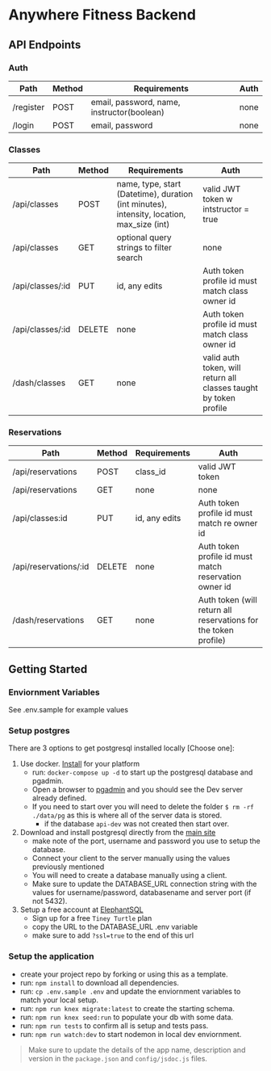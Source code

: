# Anywhere Fitness Backend

## API Endpoints

### Auth
Path|Method|Requirements|Auth
---|-----|-------------|---
/register|POST|email, password, name, instructor(boolean)|none
/login|POST|email, password|none


### Classes
Path|Method|Requirements|Auth
---|-----|-------------|-----
/api/classes|POST| name, type, start (Datetime), duration (int minutes), intensity, location, max_size (int)|valid JWT token w intstructor = true 
/api/classes| GET | optional query strings to filter search | none
/api/classes/:id| PUT | id, any edits | Auth token profile id must match class owner id
/api/classes/:id| DELETE | none | Auth token profile id must match class owner id
/dash/classes|GET|none|valid auth token, will return all classes taught by token profile

### Reservations
Path|Method|Requirements|Auth
---|-----|-------------|-----
/api/reservations|POST| class_id |valid JWT token 
/api/reservations| GET | none | none
/api/classes:id| PUT | id, any edits | Auth token profile id must match re owner id
/api/reservations/:id| DELETE | none | Auth token profile id must match reservation owner id
/dash/reservations|GET|none|Auth token (will return all reservations for the token profile)

## Getting Started

### Enviornment Variables

See .env.sample for example values

### Setup postgres

There are 3 options to get postgresql installed locally [Choose one]:

1. Use docker. [Install](https://docs.docker.com/get-docker/) for your platform
   - run: `docker-compose up -d` to start up the postgresql database and pgadmin.
   - Open a browser to [pgadmin](http://localhost:5050/) and you should see the Dev server already defined.
   - If you need to start over you will need to delete the folder `$ rm -rf ./data/pg` as this is where all of the server data is stored.
     - if the database `api-dev` was not created then start over.
2. Download and install postgresql directly from the [main site](https://www.postgresql.org/download/)
   - make note of the port, username and password you use to setup the database.
   - Connect your client to the server manually using the values previously mentioned
   - You will need to create a database manually using a client.
   - Make sure to update the DATABASE_URL connection string with the values for username/password, databasename and server port (if not 5432).
3. Setup a free account at [ElephantSQL](https://www.elephantsql.com/plans.html)
   - Sign up for a free `Tiney Turtle` plan
   - copy the URL to the DATABASE_URL .env variable
   - make sure to add `?ssl=true` to the end of this url

### Setup the application

- create your project repo by forking or using this as a template.
- run: `npm install` to download all dependencies.
- run: `cp .env.sample .env` and update the enviornment variables to match your local setup.
- run: `npm run knex migrate:latest` to create the starting schema.
- run: `npm run knex seed:run` to populate your db with some data.
- run: `npm run tests` to confirm all is setup and tests pass.
- run: `npm run watch:dev` to start nodemon in local dev enviornment.

> Make sure to update the details of the app name, description and version in
> the `package.json` and `config/jsdoc.js` files.
